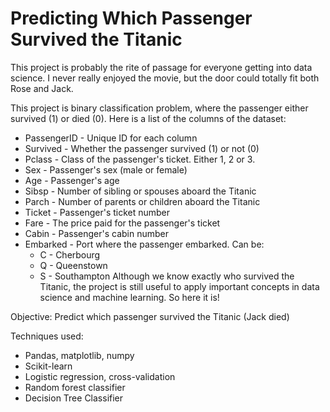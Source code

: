 # Predicting Which Passenger Survived the Titanic
This project is probably the rite of passage for everyone getting into data science. I never really enjoyed the movie, but the door could totally fit both Rose and Jack.

This project is binary classification problem, where the passenger either survived (1) or died (0). Here is a list of the columns of the dataset:

* PassengerID - Unique ID for each column
* Survived - Whether the passenger survived (1) or not (0)
* Pclass - Class of the passenger's ticket. Either 1, 2 or 3.
* Sex - Passenger's sex (male or female)
* Age - Passenger's age
* Sibsp - Number of sibling or spouses aboard the Titanic
* Parch - Number of parents or children aboard the Titanic
* Ticket - Passenger's ticket number
* Fare - The price paid for the passenger's ticket
* Cabin - Passenger's cabin number
* Embarked - Port where the passenger embarked. Can be:
  * C - Cherbourg
  * Q - Queenstown
  * S - Southampton
Although we know exactly who survived the Titanic, the project is still useful to apply important concepts in data science and machine learning. So here it is!

Objective: Predict which passenger survived the Titanic (Jack died)

Techniques used:

* Pandas, matplotlib, numpy
* Scikit-learn
* Logistic regression, cross-validation
* Random forest classifier
* Decision Tree Classifier
